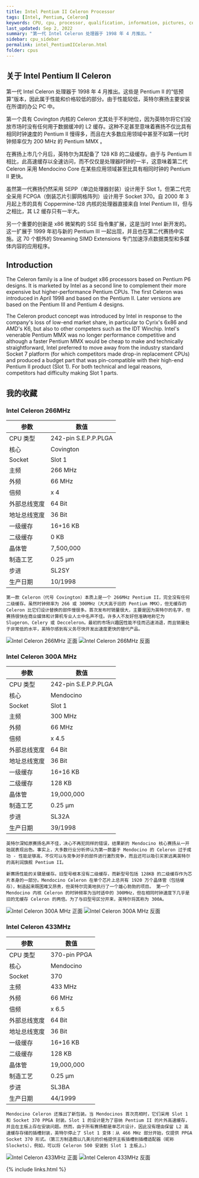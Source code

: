 ```yaml
---
title: Intel Pentium II Celeron Processor
tags: [Intel, Pentium, Celeron]
keywords: CPU, cpu, processor, qualification, information, pictures, core, frequency, chip packaging, packaging, cpu info, x86, collection, amd, cyrix, harris, ibm, idt, iit, intel, motorola, nec, sgs, sgs-thomson, siemens, ST, signetics, mhs, ti, texas instruments, ulsi, umc, weitek, zilog, 808x, 8085, 8088, 8086, 80188, 80186, 80286, 286, 80386, 386, i386, Am386, 386sx, 386dx, 486, i486, 586, 486sx, 486dx, overdrive, 487, pentium, 586, 5x86, 386dlc, 386slc, 486dx2, mmx, ppro, pentium-pro, pro, athlon, duron, z80, dirk oppelt, dirk, oppelt, engineering, sample, samples
last_updated: Sep 2, 2022
summary: "第一代 Intel Celeron 处理器于 1998 年 4 月推出。"
sidebar: cpu_sidebar
permalink: intel_PentiumIICeleron.html
folder: cpus
---
```


## 关于 Intel Pentium II Celeron

第一代 Intel Celeron 处理器于 1998 年 4 月推出。这些是 Pentium II 的“低预算”版本，因此属于性能和价格较低的部分。由于性能较低，英特尔赛扬主要安装在所谓的办公 PC 中。

第一个具有 Covington 内核的 Celeron 尤其处于不利地位，因为英特尔将它们投放市场时没有任何用于数据缓冲的 L2 缓存。这种不足甚至意味着赛扬不仅比具有相同时钟速度的 Pentium II 慢得多，而且在大多数应用领域中甚至不如第一代时钟频率仅为 200 MHz 的 Pentium MMX 。

在赛扬上市几个月后，英特尔为其配备了 128 KB 的二级缓存。由于与 Pentium II 相比，此高速缓存以全速访问，而不仅仅是处理器时钟的一半，这意味着第二代 Celeron 采用 Mendocino Core 在某些应用领域甚至比具有相同时钟的 Pentium II 更快。

虽然第一代赛扬仍然采用 SEPP（单边处理器封装）设计用于 Slot 1，但第二代完全采用 FCPGA（倒装芯片引脚网格阵列）设计用于 Socket 370。自 2000 年 3 月起上市的具有 Coppermine-128 内核的处理器直接来自 Intel Pentium III，但与之相比，其 L2 缓存只有一半大。

另一个重要的创新是 x86 微架构的 SSE 指令集扩展，这是当时 Intel 新开发的。这一扩展于 1999 年初与新的 Pentium III 一起出现，并且也在第二代赛扬中实施。这 70 个额外的 Streaming SIMD Extensions 专门加速浮点数据类型和多媒体内容的应用程序。

## Introduction

The Celeron family is a line of budget x86 processors based on Pentium P6 designs. It is marketed by Intel as a second line to complement their more expensive but higher-performance Pentium CPUs. The first Celeron was introduced in April 1998 and based on the Pentium II. Later versions are based on the Pentium III and Pentium 4 designs.
 
The Celeron product concept was introduced by Intel in response to the company's loss of low-end market share, in particular to Cyrix's 6x86 and AMD's K6, but also to other competers such as the IDT Winchip. Intel's venerable Pentium MMX was no longer performance competitive and although a faster Pentium MMX would be cheap to make and technically straightforward, Intel preferred to move away from the industry standard Socket 7 platform (for which competitors made drop-in replacement CPUs) and produced a budget part that was pin-compatible with their high-end Pentium II product (Slot 1). For both technical and legal reasons, competitors had difficulty making Slot 1 parts.

## 我的收藏

### Intel Celeron 266MHz

| 参数 | 数值 |
| ------ | ------ |
| CPU 类型 | 242-pin S.E.P.P.PLGA |
| 核心 | Covington |
| Socket | Slot 1 |
| 主频 | 266 MHz |
| 外频 | 66 MHz |
| 倍频 | x 4 |
| 外部总线宽度 | 64 Bit |
| 地址总线宽度 | 36 Bit |
| 一级缓存 | 16+16 KB |
| 二级缓存 | 0 KB |
| 晶体管 | 7,500,000 |
| 制造工艺 | 0.25 µm |
| 步进 | SL2SY |
| 生产日期 | 10/1998 |

```
第一款 Celeron（代号 Covington）本质上是一个 266MHz Pentium II，完全没有任何二级缓存。虽然时钟频率为 266 或 300MHz（大大高于旧的 Pentium MMX），但无缓存的 Celeron 比它们设计替换的部件慢很多。首次发布时销量很大，主要是因为英特尔的名字，但赛扬很快在商业媒体和计算机专业人士中名声不佳。许多人不友好但准确地称它为 Slugeron、Celery 或 Decceleron。最初的市场兴趣因性能不佳而迅速消退，而且销量处于非常低的水平，英特尔感到有义务尽快开发出速度更快的替代产品。
```

![Intel Celeron 266MHz 正面](/images/cpus/Intel/Intel_Celeron_266MHz_1.jpg)
![Intel Celeron 266MHz 反面](/images/cpus/Intel/Intel_Celeron_266MHz_2.jpg)

### Intel Celeron 300A MHz

| 参数 | 数值 |
| ------ | ------ |
| CPU 类型 | 242-pin S.E.P.P.PLGA |
| 核心 | Mendocino |
| Socket | Slot 1 |
| 主频 | 300 MHz |
| 外频 | 66 MHz |
| 倍频 | x 4.5 |
| 外部总线宽度 | 64 Bit |
| 地址总线宽度 | 36 Bit |
| 一级缓存 | 16+16 KB |
| 二级缓存 | 128 KB |
| 晶体管 | 19,000,000 |
| 制造工艺 | 0.25 µm |
| 步进 | SL32A |
| 生产日期 | 39/1998 |

```
英特尔深知原赛扬名声不佳，决心不再犯同样的错误，结果新的 Mendocino 核心赛扬从一开始就表现出色。事实上，大多数行业分析师认为第一款基于 Mendocino 的 Celeron 过于成功 - 性能足够高，不仅可以与竞争对手的部件进行激烈竞争，而且还可以吸引买家远离英特尔的高利润旗舰 Pentium II。

新赛扬性能的关键是缓存。旧型号根本没有二级缓存，而新型号包括 128KB 的二级缓存作为芯片本身的一部分。Mendocino Celeron 在单个芯片上总共有 1920 万个晶体管（包括缓存），制造起来既困难又昂贵，但英特尔完美地执行了一个雄心勃勃的项目。 第一个 Mendocino 内核 Celeron 的时钟频率为当时适中的 300MHz，但在相同时钟速度下几乎是旧的无缓存 Celeron 的两倍。为了与旧型号区分开来，英特尔将其称为 300A。
```

![Intel Celeron 300A MHz 正面](/images/cpus/Intel/Intel_Celeron_300AMHz_1.jpg)
![Intel Celeron 300A MHz 反面](/images/cpus/Intel/Intel_Celeron_300AMHz_2.jpg)

### Intel Celeron 433MHz

| 参数 | 数值 |
| ------ | ------ |
| CPU 类型 | 370-pin PPGA |
| 核心 | Mendocino |
| Socket | 370 |
| 主频 | 433 MHz |
| 外频 | 66 MHz |
| 倍频 | x 6.5 |
| 外部总线宽度 | 64 Bit |
| 地址总线宽度 | 36 Bit |
| 一级缓存 | 16+16 KB |
| 二级缓存 | 128 KB |
| 晶体管 | 19,000,000 |
| 制造工艺 | 0.25 µm |
| 步进 | SL3BA |
| 生产日期 | 44/1999 |

```
Mendocino Celeron 还推出了新包装。当 Mendocinos 首次亮相时，它们采用 Slot 1 和 Socket 370 PPGA 封装。Slot 1 的设计是为了容纳 Pentium II 的片外高速缓存，并且在主板上存在安装问题。然而，由于所有赛扬都是单芯片设计，因此没有理由保留 L2 高速缓存存储的插槽封装，英特尔停止了 Slot 1 变体：从 466 MHz 部分开始，仅提供 PPGA Socket 370 形式。（第三方制造商以几美元的价格提供主板插槽到插槽适配器（昵称 Slockets），例如，可以将 Celeron 500 安装到 Slot 1 主板上。）
```

![Intel Celeron 433MHz 正面](/images/cpus/Intel/Intel_Celeron_433MHz_1.jpg)
![Intel Celeron 433MHz 反面](/images/cpus/Intel/Intel_Celeron_433MHz_2.jpg)

{% include links.html %}
